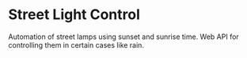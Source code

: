 # Street Light Control
Automation of street lamps using sunset and sunrise time. Web API for controlling them in certain cases like rain.
